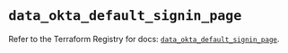 # `data_okta_default_signin_page`

Refer to the Terraform Registry for docs: [`data_okta_default_signin_page`](https://registry.terraform.io/providers/okta/okta/4.9.1/docs/data-sources/default_signin_page).
